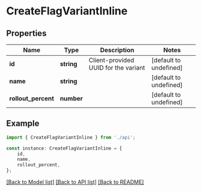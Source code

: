 # CreateFlagVariantInline


## Properties

Name | Type | Description | Notes
------------ | ------------- | ------------- | -------------
**id** | **string** | Client-provided UUID for the variant | [default to undefined]
**name** | **string** |  | [default to undefined]
**rollout_percent** | **number** |  | [default to undefined]

## Example

```typescript
import { CreateFlagVariantInline } from './api';

const instance: CreateFlagVariantInline = {
    id,
    name,
    rollout_percent,
};
```

[[Back to Model list]](../README.md#documentation-for-models) [[Back to API list]](../README.md#documentation-for-api-endpoints) [[Back to README]](../README.md)

